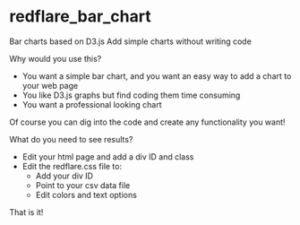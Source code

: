 # redflare_bar_chart
Bar charts based on D3.js
Add simple charts without writing code

Why would you use this?

* You want a simple bar chart, and you want an easy way to add a chart to your web page
* You like D3.js graphs but find coding them time consuming
* You want a professional looking chart

Of course you can dig into the code and create any functionality you want!

What do you need to see results?

* Edit your html page and add a div ID and class
* Edit the redflare.css file to:
  * Add your div ID
  * Point to your csv data file
  * Edit colors and text options
 
That is it!

